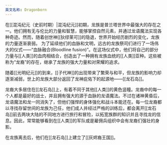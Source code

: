 ```yaml
---
英文名称: Dragonborn
---
```

在[[混沌纪元（史前时期）|混沌纪元]]初期，龙族是普兰塔世界中最强大的存在之一。他们拥有无与伦比的力量和智慧，能够掌控自然元素，并通过龙语魔法实现各种奇迹。然而，随着创世神[[狄缪莱可]]的隐退，世界开始经历剧烈的变化，龙族的力量逐渐衰弱。 为了延续他们的血脉和文明，远古的龙族祭司们进行了一场伟大的仪式——“血脉融合(Bloodline fusion)”。在这场仪式中，他们将自己的部分力量与[[人类]]的血肉相结合，创造出了一种拥有龙族血统的[[人类]]亚种。这些被称为“龙裔”的存在，继承了龙族的强大力量和对荣耀的追求。 

随着[[光明纪元]]的到来，[[子代神]]的出现带来了繁荣与和平，但龙族的影响力却逐渐减弱，世上的龙族大部分返回了龙神庇佑下的起源地——[[龙石岛]]。 

龙裔大多居住在[[龙石岛]]上，有着不同于其他[[人类]]的黄色竖瞳。龙裔中的每一个人都是最好的战士，并且拥有强大的源于血脉的龙语魔法。不过在诸神黄昏后，龙语魔法和龙一同消失了，但他们强悍的身体强化和战斗本能还在。 ​每一位龙裔都以寻找存留世间的龙族为己任，他们成人并经过严格的训练后，都会离开[[龙石岛]]前去两块大陆的不同地方进行旅行和冒险，以拓宽族群的知识并且寻找龙的信息。因此，常常能够看到在[[人类]]的军队或是雇佣兵组织中会有龙裔们强壮的身影。 

在龙族离去后，他们在[[龙石岛]]上建立了[[灰烬裔王国]]。
